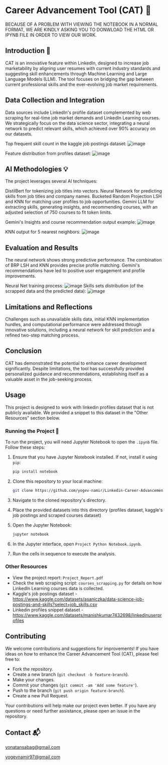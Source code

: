 # Career Advancement Tool (CAT) 🚀<!-- Largest title: h1 -->
  BECAUSE OF A PROBLEM WITH VIEWING THE NOTEBOOK IN A NORMAL FORMAT, WE ARE KINDLY ASKING YOU TO DONWLOAD THE HTML OR IPYNB FILE IN ORDER TO VIEW OUR WORK.
## Introduction 📝<!-- Second largest title: h2 -->
CAT is an innovative feature within LinkedIn, designed to increase job marketability by aligning user resumes with current industry standards and suggesting skill enhancements through Machine Learning and Large Language Models (LLM). The tool focuses on bridging the gap between current professional skills and the ever-evolving job market requirements.

## Data Collection and Integration <!-- h3 -->
Data sources include LinkedIn's profile dataset complemented by web scraping for real-time job market demands and LinkedIn Learning courses. We strategically focus on the data science sector, integrating a neural network to predict relevant skills, which achieved over 90% accuracy on our datasets.

Top frequent skill count in the kaggle job postings dataset:
![image](https://github.com/yogev-namir/Linkedin-Career-Advancement-Tool-CAT/assets/81235287/93d66362-50cb-43fe-849a-1a3c72eae86f)

Feature distribution from profiles dataset:
![image](https://github.com/yogev-namir/Linkedin-Career-Advancement-Tool-CAT/assets/81235287/2638f24e-827f-43e2-8fac-8b33fd57874a)


## AI Methodologies 💡<!-- h4 -->
The project leverages several AI techniques:

DistilBert for tokenizing job titles into vectors.
Neural Network for predicting skills from job titles and company names.
Bucketed Random Projection LSH and KNN for matching user profiles to job opportunities.
Gemini LLM for extracting skills, generating insights, and recommending courses, with an adjusted selection of 750 courses to fit token limits.

Gemini's Insights and course recommendation output example:
![image](https://github.com/yogev-namir/Linkedin-Career-Advancement-Tool-CAT/assets/81235287/2891d644-0b9d-41d9-87e9-dbf2a99c6bff)

KNN output for 5 nearest neighbors:
![image](https://github.com/yogev-namir/Linkedin-Career-Advancement-Tool-CAT/assets/81235287/b68c1d9b-2fbe-4ad9-a1e3-0f4e70c7ed90)


## Evaluation and Results <!-- h5 -->
The neural network shows strong predictive performance. The combination of BRP LSH and KNN provides precise profile matching. Gemini's recommendations have led to positive user engagement and profile improvements.

Neural Net training process:
![image](https://github.com/yogev-namir/Linkedin-Career-Advancement-Tool-CAT/assets/81235287/4aa553e7-6543-416a-aa42-c42796073fc0)
Skills sets distribution (of the scrapped data and the predicted data):
![image](https://github.com/yogev-namir/Linkedin-Career-Advancement-Tool-CAT/assets/81235287/1924ada4-d183-4f7b-af3d-1524f2d82a87)

## Limitations and Reflections <!-- Smallest title: h6 -->
Challenges such as unavailable skills data, initial KNN implementation hurdles, and computational performance were addressed through innovative solutions, including a neural network for skill prediction and a refined two-step matching process.

## Conclusion <!-- Back to h2 for section consistency -->
CAT has demonstrated the potential to enhance career development significantly. Despite limitations, the tool has successfully provided personalized guidance and recommendations, establishing itself as a valuable asset in the job-seeking process.



## Usage

This project is designed to work with linkedin profiles dataset that is not publicly available. We provided a snippet to this dataset in the "Other Resources" section below.

### Running the Project 🏃

To run the project, you will need Jupyter Notebook to open the `.ipynb` file. Follow these steps:

1. Ensure that you have Jupyter Notebook installed. If not, install it using `pip`:

    ```bash
    pip install notebook
    ```

2. Clone this repository to your local machine:

    ```bash
    git clone https://github.com/yogev-namir/Linkedin-Career-Advancement-Tool-CAT
    ```

3. Navigate to the cloned repository's directory.

4. Place the provided datasets into this directory (profiles dataset, kaggle's job postings and scraped courses dataset)

5. Open the Jupyter Notebook:

    ```bash
    jupyter notebook
    ```

6. In the Jupyter interface, open `Project Python Notebook.ipynb`.

7. Run the cells in sequence to execute the analysis.

### Other Resources

- View the project report: `Project_Report.pdf`
- Check the web scraping script: `courses_scrapping.py` for details on how LinkedIn Learning courses data is collected.
- Kaggle's job postings dataset - https://www.kaggle.com/datasets/asaniczka/data-science-job-postings-and-skills?select=job_skills.csv
- Linkedin profiles snippet dataset - https://www.kaggle.com/datasets/manishkumar7432698/linkedinuserprofiles

## Contributing

We welcome contributions and suggestions for improvements! If you have ideas on how to enhance the Career Advancement Tool (CAT), please feel free to:

- Fork the repository.
- Create a new branch (`git checkout -b feature-branch`).
- Make your changes.
- Commit your changes (`git commit -am 'Add some feature'`).
- Push to the branch (`git push origin feature-branch`).
- Create a new Pull Request.

Your contributions will help make our project even better. If you have any questions or need further assistance, please open an issue in the repository.

## Contact 📬
yonatansabag@gmail.com

yogevnamir97@gmail.com
